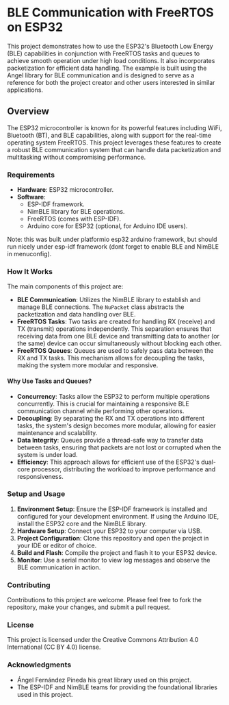 # BLE Communication with FreeRTOS on ESP32

This project demonstrates how to use the ESP32's Bluetooth Low Energy (BLE) capabilities in conjunction with FreeRTOS tasks and queues to achieve smooth operation under high load conditions. It also incorporates packetization for efficient data handling. The example is built using the Angel library for BLE communication and is designed to serve as a reference for both the project creator and other users interested in similar applications.

## Overview

The ESP32 microcontroller is known for its powerful features including WiFi, Bluetooth (BT), and BLE capabilities, along with support for the real-time operating system FreeRTOS. This project leverages these features to create a robust BLE communication system that can handle data packetization and multitasking without compromising performance.

### Requirements

- **Hardware**: ESP32 microcontroller.
- **Software**: 
  - ESP-IDF framework.
  - NimBLE library for BLE operations.
  - FreeRTOS (comes with ESP-IDF).
  - Arduino core for ESP32 (optional, for Arduino IDE users).

Note:  this was built under platformio esp32 arduino framework, but should run nicely under esp-idf framework (dont forget to enable BLE and NimBLE in menuconfig).

### How It Works

The main components of this project are:

- **BLE Communication**: Utilizes the NimBLE library to establish and manage BLE connections. The `NuPacket` class abstracts the packetization and data handling over BLE.
- **FreeRTOS Tasks**: Two tasks are created for handling RX (receive) and TX (transmit) operations independently. This separation ensures that receiving data from one BLE device and transmitting data to another (or the same) device can occur simultaneously without blocking each other.
- **FreeRTOS Queues**: Queues are used to safely pass data between the RX and TX tasks. This mechanism allows for decoupling the tasks, making the system more modular and responsive.

#### Why Use Tasks and Queues?

- **Concurrency**: Tasks allow the ESP32 to perform multiple operations concurrently. This is crucial for maintaining a responsive BLE communication channel while performing other operations.
- **Decoupling**: By separating the RX and TX operations into different tasks, the system's design becomes more modular, allowing for easier maintenance and scalability.
- **Data Integrity**: Queues provide a thread-safe way to transfer data between tasks, ensuring that packets are not lost or corrupted when the system is under load.
- **Efficiency**: This approach allows for efficient use of the ESP32's dual-core processor, distributing the workload to improve performance and responsiveness.

### Setup and Usage

1. **Environment Setup**: Ensure the ESP-IDF framework is installed and configured for your development environment. If using the Arduino IDE, install the ESP32 core and the NimBLE library.
2. **Hardware Setup**: Connect your ESP32 to your computer via USB.
3. **Project Configuration**: Clone this repository and open the project in your IDE or editor of choice.
4. **Build and Flash**: Compile the project and flash it to your ESP32 device.
5. **Monitor**: Use a serial monitor to view log messages and observe the BLE communication in action.

### Contributing

Contributions to this project are welcome. Please feel free to fork the repository, make your changes, and submit a pull request.

### License

This project is licensed under the Creative Commons Attribution 4.0 International (CC BY 4.0) license.

### Acknowledgments

- Ángel Fernández Pineda his great library used on this project.
- The ESP-IDF and NimBLE teams for providing the foundational libraries used in this project.
